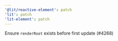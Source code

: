 ```yaml
---
'@lit/reactive-element': patch
'lit': patch
'lit-element': patch
---
```


Ensure `renderRoot` exists before first update (#4268)
